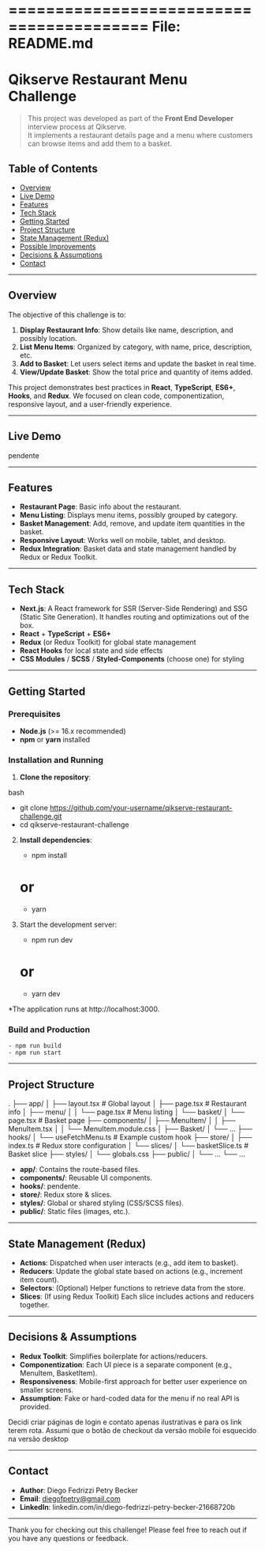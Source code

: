 =========================================
File: README.md
=========================================

# Qikserve Restaurant Menu Challenge

> This project was developed as part of the **Front End Developer** interview process at Qikserve.  
> It implements a restaurant details page and a menu where customers can browse items and add them to a basket.

## Table of Contents

- [Overview](#overview)
- [Live Demo](#live-demo)
- [Features](#features)
- [Tech Stack](#tech-stack)
- [Getting Started](#getting-started)
- [Project Structure](#project-structure)
- [State Management (Redux)](#state-management-redux)
- [Possible Improvements](#possible-improvements)
- [Decisions & Assumptions](#decisions--assumptions)
- [Contact](#contact)

---

## Overview

The objective of this challenge is to:

1. **Display Restaurant Info**: Show details like name, description, and possibly location.
2. **List Menu Items**: Organized by category, with name, price, description, etc.
3. **Add to Basket**: Let users select items and update the basket in real time.
4. **View/Update Basket**: Show the total price and quantity of items added.

This project demonstrates best practices in **React**, **TypeScript**, **ES6+**, **Hooks**, and **Redux**. We focused on clean code, componentization, responsive layout, and a user-friendly experience.

---

## Live Demo

<!-- - **URL**: [https://my-url.com](https://my-url.com)   --> pendente

---

## Features

- **Restaurant Page**: Basic info about the restaurant.
- **Menu Listing**: Displays menu items, possibly grouped by category.
- **Basket Management**: Add, remove, and update item quantities in the basket.
- **Responsive Layout**: Works well on mobile, tablet, and desktop.
- **Redux Integration**: Basket data and state management handled by Redux or Redux Toolkit.

---

## Tech Stack

- **Next.js**: A React framework for SSR (Server-Side Rendering) and SSG (Static Site Generation). It handles routing and optimizations out of the box.
- **React** + **TypeScript** + **ES6+**
- **Redux** (or Redux Toolkit) for global state management
- **React Hooks** for local state and side effects
- **CSS Modules** / **SCSS** / **Styled-Components** (choose one) for styling

---

## Getting Started

### Prerequisites

- **Node.js** (>= 16.x recommended)
- **npm** or **yarn** installed

### Installation and Running

1. **Clone the repository**:

bash

- git clone https://github.com/your-username/qikserve-restaurant-challenge.git
- cd qikserve-restaurant-challenge

2. **Install dependencies**:

   - npm install

   # or

   - yarn

3. Start the development server:
   - npm run dev
   # or
   - yarn dev

\*The application runs at http://localhost:3000.

### Build and Production

    - npm run build
    - npm run start

---

## Project Structure

.
├── app/
│ ├── layout.tsx # Global layout
│ ├── page.tsx # Restaurant info
│ ├── menu/
│ │ └── page.tsx # Menu listing
│ └── basket/
│ └── page.tsx # Basket page
├── components/
│ ├── MenuItem/
│ │ ├── MenuItem.tsx
│ │ └── MenuItem.module.css
│ ├── Basket/
│ └── ...
├── hooks/
│ └── useFetchMenu.ts # Example custom hook
├── store/
│ ├── index.ts # Redux store configuration
│ └── slices/
│ └── basketSlice.ts # Basket slice
├── styles/
│ └── globals.css
├── public/
│ └── ...
└── ...

- **app/**: Contains the route-based files.
- **components/**: Reusable UI components.
- **hooks/**: pendente.
- **store/**: Redux store & slices.
- **styles/**: Global or shared styling (CSS/SCSS files).
- **public/**: Static files (images, etc.).

---

## State Management (Redux)

- **Actions**: Dispatched when user interacts (e.g., add item to basket).
- **Reducers**: Update the global state based on actions (e.g., increment item count).
- **Selectors**: (Optional) Helper functions to retrieve data from the store.
- **Slices**: (If using Redux Toolkit) Each slice includes actions and reducers together.

---

## Decisions & Assumptions

- **Redux Toolkit**: Simplifies boilerplate for actions/reducers.
- **Componentization**: Each UI piece is a separate component (e.g., MenuItem, BasketItem).
- **Responsiveness**: Mobile-first approach for better user experience on smaller screens.
- **Assumption**: Fake or hard-coded data for the menu if no real API is provided.

Decidi criar páginas de login e contato apenas ilustrativas e para os link terem rota.
Assumi que o botão de checkout da versão mobile foi esquecido na versão desktop

---

## Contact

- **Author**: Diego Fedrizzi Petry Becker
- **Email**: diegofpetry@gmail.com
- **LinkedIn**: linkedin.com/in/diego-fedrizzi-petry-becker-21668720b

---

Thank you for checking out this challenge! Please feel free to reach out if you have any questions or feedback.

